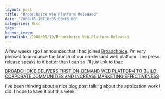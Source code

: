```yaml
---
layout: post
title: "Broadchoice Web Platform Released"
date: "2008-05-19T10:05:00+06:00"
categories: Misc 
tags: 
banner_image: 
permalink: /2008/05/19/Broadchoice-Web-Platform-Released
---
```


A few weeks ago I announced that I had joined <a href="http://www.broadchoice.com">Broadchoice</a>. I'm <i>very</i> pleased to announce the launch of our on-demand web platform. The press release speaks to it better than I can so I'll just link to that:

<a href="http://www.prnewswire.com/mnr/broadchoice/32646/">BROADCHOICE DELIVERS FIRST ON-DEMAND WEB PLATFORM TO BUILD CORPORATE COMMUNITIES AND INCREASE MARKETING EFFECTIVENESS</a>

I've been thinking about a nice blog post talking about the application work I did. I hope to have it out this week.